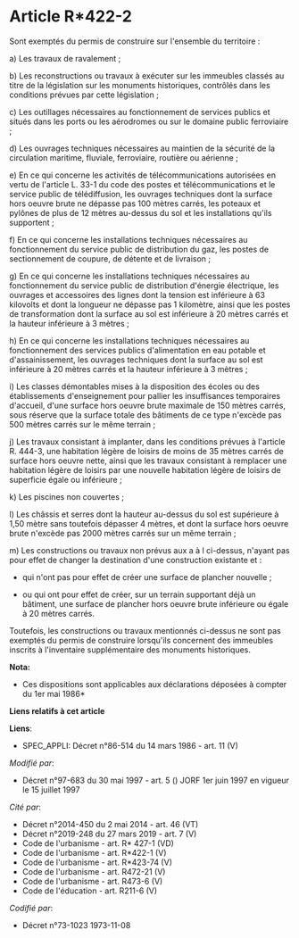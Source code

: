 # Article R*422-2

Sont exemptés du permis de construire sur l'ensemble du territoire :

a) Les travaux de ravalement ;

b) Les reconstructions ou travaux à exécuter sur les immeubles classés au titre de la législation sur les monuments
historiques, contrôlés dans les conditions prévues par cette législation ;

c) Les outillages nécessaires au fonctionnement de services publics et situés dans les ports ou les aérodromes ou sur le
domaine public ferroviaire ;

d) Les ouvrages techniques nécessaires au maintien de la sécurité de la circulation maritime, fluviale, ferroviaire, routière
ou aérienne ;

e) En ce qui concerne les activités de télécommunications autorisées en vertu de l'article L. 33-1 du code des postes et
télécommunications et le service public de télédiffusion, les ouvrages techniques dont la surface hors oeuvre brute ne
dépasse pas 100 mètres carrés, les poteaux et pylônes de plus de 12 mètres au-dessus du sol et les installations qu'ils
supportent ;

f) En ce qui concerne les installations techniques nécessaires au fonctionnement du service public de distribution du gaz,
les postes de sectionnement de coupure, de détente et de livraison ;

g) En ce qui concerne les installations techniques nécessaires au fonctionnement du service public de distribution d'énergie
électrique, les ouvrages et accessoires des lignes dont la tension est inférieure à 63 kilovolts et dont la longueur ne
dépasse pas 1 kilomètre, ainsi que les postes de transformation dont la surface au sol est inférieure à 20 mètres carrés et
la hauteur inférieure à 3 mètres ;

h) En ce qui concerne les installations techniques nécessaires au fonctionnement des services publics d'alimentation en eau
potable et d'assainissement, les ouvrages techniques dont la surface au sol est inférieure à 20 mètres carrés et la hauteur
inférieure à 3 mètres ;

i) Les classes démontables mises à la disposition des écoles ou des établissements d'enseignement pour pallier les
insuffisances temporaires d'accueil, d'une surface hors oeuvre brute maximale de 150 mètres carrés, sous réserve que la
surface totale des bâtiments de ce type n'excède pas 500 mètres carrés sur le même terrain ;

j) Les travaux consistant à implanter, dans les conditions prévues à l'article R. 444-3, une habitation légère de loisirs de
moins de 35 mètres carrés de surface hors oeuvre nette, ainsi que les travaux consistant à remplacer une habitation légère de
loisirs par une nouvelle habitation légère de loisirs de superficie égale ou inférieure ;

k) Les piscines non couvertes ;

l) Les châssis et serres dont la hauteur au-dessus du sol est supérieure à 1,50 mètre sans toutefois dépasser 4 mètres, et
dont la surface hors oeuvre brute n'excède pas 2000 mètres carrés sur un même terrain ;

m) Les constructions ou travaux non prévus aux a à l ci-dessus, n'ayant pas pour effet de changer la destination d'une
construction existante et :

- qui n'ont pas pour effet de créer une surface de plancher nouvelle ;

- ou qui ont pour effet de créer, sur un terrain supportant déjà un bâtiment, une surface de plancher hors oeuvre brute
inférieure ou égale à 20 mètres carrés.

Toutefois, les constructions ou travaux mentionnés ci-dessus ne sont pas exemptés du permis de construire lorsqu'ils
concernent des immeubles inscrits à l'inventaire supplémentaire des monuments historiques.

**Nota:**

* Ces dispositions sont applicables aux déclarations déposées à compter du 1er mai 1986*

**Liens relatifs à cet article**

**Liens**:

  - SPEC_APPLI: Décret n°86-514 du 14 mars 1986 - art. 11 (V)

_Modifié par_:

  - Décret n°97-683 du 30 mai 1997 - art. 5 () JORF 1er juin 1997 en vigueur le 15 juillet 1997

_Cité par_:

  - Décret n°2014-450 du 2 mai 2014 - art. 46 (VT)
  - Décret n°2019-248 du 27 mars 2019 - art. 7 (V)
  - Code de l'urbanisme - art. R* 427-1 (VD)
  - Code de l'urbanisme - art. R*422-1 (V)
  - Code de l'urbanisme - art. R*423-74 (V)
  - Code de l'urbanisme - art. R472-21 (V)
  - Code de l'urbanisme - art. R473-6 (V)
  - Code de l'éducation - art. R211-6 (V)

_Codifié par_:

  - Décret n°73-1023 1973-11-08
